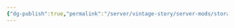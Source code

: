 ```yaml
---
{"dg-publish":true,"permalink":"/server/vintage-story/server-mods/storage-urn/","tags":["vs-up-to-date"],"noteIcon":""}
---
```


